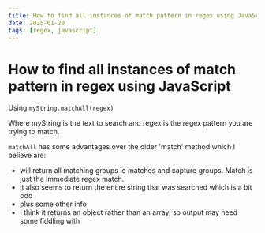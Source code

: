 ```yaml
---
title: How to find all instances of match pattern in regex using JavaScript
date: 2025-01-20
tags: [regex, javascript]
---
```

# How to find all instances of match pattern in regex using JavaScript

Using `myString.matchAll(regex)`

Where myString is the text to search and regex is the regex pattern you are trying to match.

`matchAll` has some advantages over the older 'match' method which I believe are: 

- will return all matching groups ie matches and capture groups. Match is just the immediate regex match.
- it also seems to return the entire string that was searched which is a bit odd 
- plus some other info
- I think it returns an object rather than an array, so output may need some fiddling with
